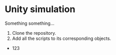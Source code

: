 # Unity simulation
Something something...

1. Clone the repository.
2. Add all the scripts to its corresponding objects.
- 123
